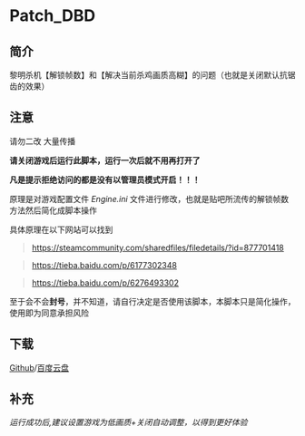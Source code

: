 # Patch_DBD
## 简介
黎明杀机【解锁帧数】和【解决当前杀鸡画质高糊】的问题（也就是关闭默认抗锯齿的效果）
## 注意
请勿二改 大量传播

**请关闭游戏后运行此脚本，运行一次后就不用再打开了**

**凡是提示拒绝访问的都是没有以管理员模式开启！！！**

原理是对游戏配置文件 *Engine.ini* 文件进行修改，也就是贴吧所流传的解锁帧数方法然后简化成脚本操作

具体原理在以下网站可以找到

> https://steamcommunity.com/sharedfiles/filedetails/?id=877701418

> https://tieba.baidu.com/p/6177302348

> https://tieba.baidu.com/p/6276493302

至于会不会**封号**，并不知道，请自行决定是否使用该脚本，本脚本只是简化操作，使用即为同意承担风险
## 下载
[Github](https://github.com/g1thub-h/Patch_DBD/releases)/[百度云盘]()

## 补充

*运行成功后,建议设置游戏为低画质+关闭自动调整，以得到更好体验*
